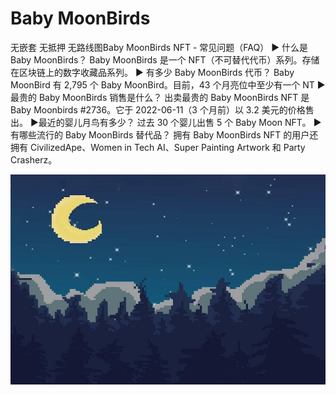 # Baby MoonBirds

无嵌套 无抵押 无路线图Baby MoonBirds NFT - 常见问题（FAQ）
▶ 什么是 Baby MoonBirds？
Baby MoonBirds 是一个 NFT（不可替代代币）系列。存储在区块链上的数字收藏品系列。
▶ 有多少 Baby MoonBirds 代币？
Baby MoonBird 有 2,795 个 Baby MoonBird。目前，43 个月亮位中至少有一个 NT
▶ 最贵的 Baby MoonBirds 销售是什么？
出卖最贵的 Baby MoonBirds NFT 是 Baby Moonbirds #2736。它于 2022-06-11（3 个月前）以 3.2 美元的价格售出。
▶最近的婴儿月鸟有多少？
过去 30 个婴儿出售 5 个 Baby Moon NFT。
▶ 有哪些流行的 Baby MoonBirds 替代品？
拥有 Baby MoonBirds NFT 的用户还拥有 CivilizedApe、Women in Tech AI、Super Painting Artwork 和 Party Crasherz。

![nft](unnamed.jpg)
